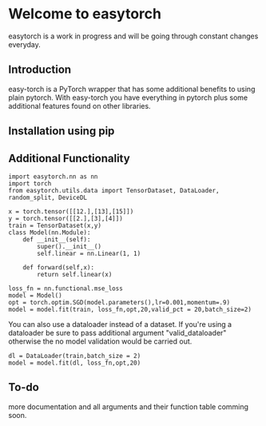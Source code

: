 # Welcome to easytorch
easytorch is a work in progress and will be going through constant changes everyday.
## Introduction
easy-torch is a PyTorch wrapper that has some additional benefits to using plain pytorch. With easy-torch you have everything in pytorch plus
some additional features found on other libraries. 
## Installation using pip
## Additional Functionality
```
import easytorch.nn as nn
import torch
from easytorch.utils.data import TensorDataset, DataLoader, random_split, DeviceDL

x = torch.tensor([[12.],[13],[15]])
y = torch.tensor([[2.],[3],[4]])
train = TensorDataset(x,y)
class Model(nn.Module):
    def __init__(self):
        super().__init__()
        self.linear = nn.Linear(1, 1)

    def forward(self,x):
        return self.linear(x)

loss_fn = nn.functional.mse_loss
model = Model()
opt = torch.optim.SGD(model.parameters(),lr=0.001,momentum=.9)
model = model.fit(train, loss_fn,opt,20,valid_pct = 20,batch_size=2)
```
You can also use a dataloader instead of a dataset. If you're using a dataloader be sure to pass additional argument "valid_dataloader" otherwise 
the no model validation would be carried out.

```
dl = DataLoader(train,batch_size = 2)
model = model.fit(dl, loss_fn,opt,20)

```

## To-do
more documentation and all arguments and their function table comming soon.